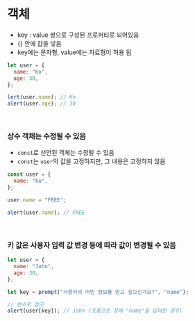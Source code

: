 # 객체

- key : value 쌍으로 구성된 프로퍼티로 되어있음
- {} 안에 갑을 넣음
- key에는 문자형, value에는 자료형이 허용 됨

```js
let user = {
  name: "Ko",
  age: 30,
};

lert(user.name); // Ko
alert(user.age); // 30
```

<br>

### 상수 객체는 수정될 수 있음

- `const`로 선언된 객체는 수정될 수 있음
- `const`는 `user`의 값을 고정하지만, 그 내용은 고정하지 않음

```js
const user = {
  name: "ko",
};

user.name = "FREE";

alert(user.name); // FREE
```

<br>

### 키 값은 사용자 입력 값 변경 등에 따라 값이 변경될 수 있음

```js
let user = {
  name: "John",
  age: 30,
};

let key = prompt("사용자의 어떤 정보를 얻고 싶으신가요?", "name");

// 변수로 접근
alert(user[key]); // John (프롬프트 창에 "name"을 입력한 경우)
```
